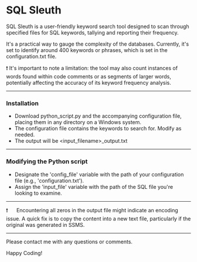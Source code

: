 # SQL Sleuth

SQL Sleuth is a user-friendly keyword search tool designed to scan through specified files for SQL keywords, tallying and reporting their frequency.

It's a practical way to gauge the complexity of the databases. Currently, it's set to identify around 400 keywords or phrases, which is set in the configuration.txt file.

:exclamation: It's important to note a limitation: the tool may also count instances of words found within code comments or as segments of larger words, potentially affecting the accuracy of its keyword frequency analysis.

---------
### Installation

*  Download python_script.py and the accompanying configuration file, placing them in any directory on a Windows system.    
*  The configuration file contains the keywords to search for.  Modify as needed.    
*  The output will be \<input_filename>_output.txt   

---------
### Modifying the Python script

*  Designate the 'config_file' variable with the path of your configuration file (e.g., 'configuration.txt').
*  Assign the 'input_file' variable with the path of the SQL file you're looking to examine.

---------

:exclamation:&nbsp;&nbsp;&nbsp;&nbsp;&nbsp;&nbsp;Encountering all zeros in the output file might indicate an encoding issue. A quick fix is to copy the content into a new text file, particularly if the original was generated in SSMS.

----------

Please contact me with any questions or comments.

Happy Coding!
